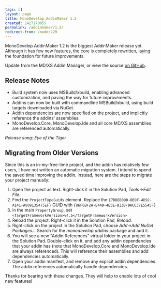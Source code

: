 ```yaml
---
tags: []
layout: page
title: MonoDevelop.AddinMaker 1.2
created: 1427170055
permalink: /addinmaker/1.2/
redirect-from: /node/229
---
```

MonoDevelop.AddinMaker 1.2 is the biggest AddinMaker release yet. Although it
has few new features, the core is completely rewritten, laying the foundation
for future improvements.

Update from the MD/XS Addin Manager, or view the source [on
GitHub](https://github.com/mhutch/MonoDevelop.AddinMaker).

## Release Notes

* Build system now uses MSBuild/xbuild, enabling advanced customization, and
  paving the way for future improvements.
* Addins can now be built with commandline MSBuild/xbuild, using build targets
  downloaded via NuGet.
* Addin dependencies are now specified on the project, and implicitly reference
  the addins' assemblies.
* MonoDevelop.Core, MonoDevelop.Ide and all core MD/XS assemblies are referenced
  automatically.

_Release song: Eye of the Tiger_

## Migrating from Older Versions

Since this is an in-my-free-time project, and the addin has relatively few
users, I have not written an automatic migration system. I intend to spend the
saved time improving the addin. Instead, here are the steps to migrate your
project manually:

1. Open the project as text. Right-click it in the Solution Pad, _Tools->Edit
   File_.
2. Find the `ProjectTypeGuids` element. Replace the
   `{7DBEB09D-BB9F-4D92-A141-A009135475EF}` GUID with
   `{86F6BF2A-E449-4B3E-813B-9ACC37E5545F}`
3. In the main `PropertyGroup`, set
   `<TargetFrameworkVersion>v4.5</TargetFrameworkVersion>`
4. Reload the project. Right-click it in the Solution Pad, _Reload_.
5. Right-click on the project in the Solution Pad, choose _Add->Add NuGet
   Packages.._. Search for the _monodevelop.addins_ package and add it.
6. You will see a new "Addin References" virtual folder in your project in the
   Solution Pad. Double-click on it, and add any addin dependencies that your
   addin has (note that MonoDevelop.Core and MonoDevelop.Ide are always
   referenced). This will reference their assemblies and add dependencies
   automatically.
7. Open your addin manifest, and remove any explicit addin dependencies. The
   addin references automatically handle dependencies.

Thanks for bearing with these changes. They will help to enable lots of cool new features!